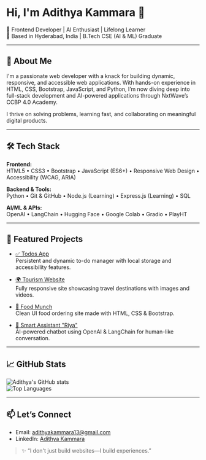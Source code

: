 # Hi, I'm Adithya Kammara 👋

🚀 Frontend Developer | AI Enthusiast | Lifelong Learner  
📍 Based in Hyderabad, India | B.Tech CSE (AI & ML) Graduate

---

## 🧠 About Me
I'm a passionate web developer with a knack for building dynamic, responsive, and accessible web applications. With hands-on experience in HTML, CSS, Bootstrap, JavaScript, and Python, I’m now diving deep into full-stack development and AI-powered applications through NxtWave’s CCBP 4.0 Academy.

I thrive on solving problems, learning fast, and collaborating on meaningful digital products.

---

## 🛠️ Tech Stack

**Frontend:**  
HTML5 • CSS3 • Bootstrap • JavaScript (ES6+) • Responsive Web Design • Accessibility (WCAG, ARIA)

**Backend & Tools:**  
Python • Git & GitHub • Node.js (Learning) • Express.js (Learning) • SQL

**AI/ML & APIs:**  
OpenAI • LangChain • Hugging Face • Google Colab • Gradio • PlayHT

---

## 💼 Featured Projects

- [✅ Todos App](https://github.com/AdithyaKammara/todos-app)  
  Persistent and dynamic to-do manager with local storage and accessibility features.

- [🌍 Tourism Website](https://github.com/AdithyaKammara/Tourism-Website)  
  Fully responsive site showcasing travel destinations with images and videos.

- [🍔 Food Munch](https://github.com/AdithyaKammara/Food-Munch-)  
  Clean UI food ordering site made with HTML, CSS & Bootstrap.

- [🧠 Smart Assistant "Riya"](https://github.com/AdithyaKammara/Smart-Assistant)  
  AI-powered chatbot using OpenAI & LangChain for human-like conversation.

---

## 📈 GitHub Stats

![Adithya's GitHub stats](https://github-readme-stats.vercel.app/api?username=AdithyaKammara&show_icons=true&theme=github_dark)  
![Top Languages](https://github-readme-stats.vercel.app/api/top-langs/?username=AdithyaKammara&layout=compact&theme=github_dark)

---

## 📫 Let’s Connect

- Email: [adithyakammara13@gmail.com](mailto:adithyakammara13@gmail.com)  
- LinkedIn: [Adithya Kammara](https://linkedin.com/in/adithya-kammara)

> ✨ “I don't just build websites—I build experiences.”  
